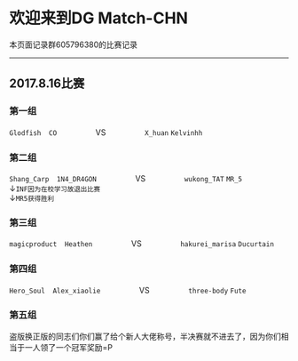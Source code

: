 # 欢迎来到DG Match-CHN
本页面记录群605796380的比赛记录
<br>

---------------------
## 2017.8.16比赛
### 第一组
`Glodfish`　`CO`　　　　　VS　　　　　`X_huan`  `Kelvinhh`

### 第二组
`Shang_Carp`　`1N4_DR4GON`　　　　　VS　　　　　`wukong_TAT`  `MR_5`<br>
↓`INF因为在校学习故退出比赛`<br>
↓`MR5获得胜利`<br>

### 第三组
`magicproduct`　`Heathen`　　　　　VS　　　　　`hakurei_marisa`  `Ducurtain`

### 第四组
`Hero_Soul`　`Alex_xiaolie`　　　　　VS　　　　　`three-body`  `Fute`

### 第五组
盗版换正版的同志们你们赢了给个新人大佬称号，半决赛就不进去了，因为你们相当于一人领了一个冠军奖励=P
